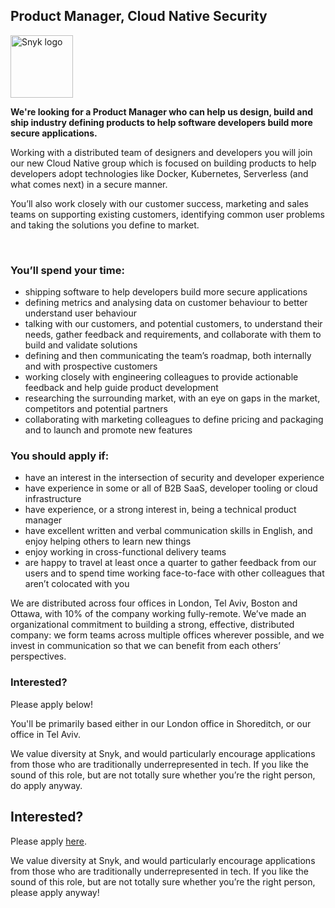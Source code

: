 Product Manager, Cloud Native Security
---

<img src="https://res.cloudinary.com/snyk/image/upload/v1537345894/press-kit/brand/logo-black.png" width="100" alt="Snyk logo" />

<p><strong>We're looking for a Product Manager who can help us design, build and ship industry defining products to help software developers build more secure applications.</strong></p>
<p><span style="font-weight: 400;">Working with a distributed team of designers and developers you will join our new Cloud Native group which is focused on building products to help developers adopt technologies like Docker, Kubernetes, Serverless (and what comes next) in a secure manner. </span></p>
<p><span style="font-weight: 400;">You’ll also work closely with our customer success, marketing and sales teams on supporting existing customers, identifying common user problems and taking the solutions you define to market.</span></p>
<p> </p>
<h3><strong>You’ll spend your time: </strong></h3>
<ul>
<li style="font-weight: 400;"><span style="font-weight: 400;">shipping software to help developers build more secure applications</span></li>
<li style="font-weight: 400;"><span style="font-weight: 400;">defining metrics and analysing data on customer behaviour to better understand user behaviour</span></li>
<li style="font-weight: 400;"><span style="font-weight: 400;">talking with our customers, and potential customers, to understand their needs, gather feedback and requirements, and collaborate with them to build and validate solutions</span></li>
<li style="font-weight: 400;"><span style="font-weight: 400;">defining and then communicating the team’s roadmap, both internally and with prospective customers</span></li>
<li style="font-weight: 400;"><span style="font-weight: 400;">working closely with engineering colleagues to provide actionable feedback and help guide product development</span></li>
<li style="font-weight: 400;"><span style="font-weight: 400;">researching the surrounding market, with an eye on gaps in the market, competitors and potential partners</span></li>
<li style="font-weight: 400;"><span style="font-weight: 400;">collaborating with marketing colleagues to define pricing and packaging and to launch and promote new features</span></li>
</ul>
<h3><strong>You should apply if:</strong></h3>
<ul>
<li style="font-weight: 400;"><span style="font-weight: 400;">have an interest in the intersection of security and developer experience</span></li>
<li style="font-weight: 400;"><span style="font-weight: 400;">have experience in some or all of B2B SaaS, developer tooling or cloud infrastructure</span></li>
<li style="font-weight: 400;"><span style="font-weight: 400;">have experience, or a strong interest in, being a technical product manager</span></li>
<li style="font-weight: 400;"><span style="font-weight: 400;">have excellent written and verbal communication skills in English, and enjoy helping others to learn new things</span></li>
<li style="font-weight: 400;"><span style="font-weight: 400;">enjoy working in cross-functional delivery teams</span></li>
<li style="font-weight: 400;"><span style="font-weight: 400;">are happy to travel at least once a quarter to gather feedback from our users and to spend time working face-to-face with other colleagues that aren’t colocated with you</span></li>
</ul>
<p><span style="font-weight: 400;">We are distributed across four offices in London, Tel Aviv, Boston and Ottawa, with 10% of the company working fully-remote. We’ve made an organizational commitment to building a strong, effective, distributed company: we form teams across multiple offices wherever possible, and we invest in communication so that we can benefit from each others’ perspectives.</span></p>
<h3><strong>Interested?</strong></h3>
<p><span style="font-weight: 400;">Please apply below!</span></p>
<p><span style="font-weight: 400;">You'll be primarily based either in our London office in Shoreditch, or our office in Tel Aviv.</span></p>
<p><span style="font-weight: 400;">We value diversity at Snyk, and would particularly encourage applications from those who are traditionally underrepresented in tech. If you like the sound of this role, but are not totally sure whether you’re the right person, do apply anyway.</span></p>

Interested?
---

Please apply [here](https://boards.greenhouse.io/snyk/jobs/4321225002#app).

We value diversity at Snyk, and would particularly encourage applications from those who are traditionally underrepresented in tech.
If you like the sound of this role, but are not totally sure whether you’re the right person, please apply anyway!
